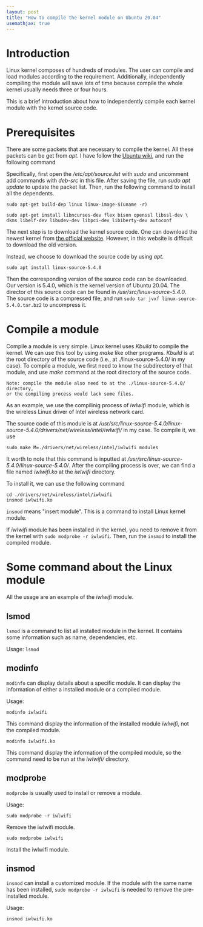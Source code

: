 ```yaml
---
layout: post
title: "How to compile the kernel module on Ubuntu 20.04"
usemathjax: true
---
```


# Introduction

Linux kernel composes of hundreds of modules.
The user can compile and load modules according to the requirement.
Additionally, independently compiling the module will save lots of time because compile the whole kernel usually needs three or four hours.

This is a brief introduction about how to independently compile each kernel module with the kernel source code.


# Prerequisites

There are some packets that are necessary to compile the kernel. 
All these packets can be get from *apt*. 
I have follow the [Ubuntu wiki](https://wiki.ubuntu.com/Kernel/BuildYourOwnKernel), and run the following command

Specifically, first open the */etc/apt/source.list* with *sudo* and uncomment add commands with *deb-src* in this file.
After saving the file, run *sudo apt update* to update the packet list.
Then, run the following command to install all the dependents.
```
sudo apt-get build-dep linux linux-image-$(uname -r)

sudo apt-get install libncurses-dev flex bison openssl libssl-dev \
dkms libelf-dev libudev-dev libpci-dev libiberty-dev autoconf
```

The next step is to download the kernel source code. 
One can download the newest kernel from [the official website](https://www.kernel.org/).
However, in this website is difficult to download the old version. 

Instead, we choose to download the source code by using *apt*.
```
sudo apt install linux-source-5.4.0
```
Then the corresponding version of the source code can be downloaded. 
Our version is 5.4.0, which is the kernel version of Ubuntu 20.04.
The director of this source code can be found in */usr/src/linux-source-5.4.0*.
The source code is a compressed file, and run `sudo tar jvxf linux-source-5.4.0.tar.bz2` to uncompress it.

# Compile a module

Compile a module is very simple.
Linux kernel uses *Kbuild* to compile the kernel. 
We can use this tool by using *make* like other programs.
*Kbuild* is at the root directory of the source code (i.e., at ./linux-source-5.4.0/ in my case).
To compile a module, we first need to know the subdirectory of that module, and use *make* command at the root directory of the source code.

```
Note: compile the module also need to at the ./linux-source-5.4.0/ directory, 
or the compiling process would lack some files.
```

As an example, we use the compilinig process of *iwlwifi* module, which is the wireless Linux driver of Intel wireless network card.

The source code of this module is at */usr/src/linux-source-5.4.0/linux-source-5.4.0/drivers/net/wireless/intel/iwlwifi/* in my case. 
To compile it, we use 

```
sudo make M=./drivers/net/wireless/intel/iwlwifi modules
```

It worth to note that this command is inputted at */usr/src/linux-source-5.4.0/linux-source-5.4.0/*.
After the compiling process is over, we can find a file named *iwlwifi.ko* at the *iwlwifi* directory.

To install it, we can use the following command
```
cd ./drivers/net/wireless/intel/iwlwifi
insmod iwlwifi.ko
```
`insmod` means "insert module".
This is a command to install Linux kernel module.

If *iwlwifi* module has been installed in the kernel, you need to remove it from the kernel with `sudo modprobe -r iwlwifi`.
Then, run the `insmod` to install the compiled module.

# Some command about the Linux module

All the usage are an example of the *iwlwifi* module.

## lsmod

`lsmod` is a command to list all installed module in the kernel.
It contains some information such as name, dependencies, etc.

Usage: `lsmod`

## modinfo

`modinfo` can display details about a specific module.
It can display the information of either a installed module or a compiled module.

Usage:

`modinfo iwlwifi`

This command display the information of the installed module *iwlwifi*, not the compiled module.

`modinfo iwlwifi.ko`

This command display the information of the compiled module, so the command need to be run at the *iwlwifi/* directory.

## modprobe

`modprobe` is usually used to install or remove a module.

Usage: 

`sudo modprobe -r iwlwifi`

Remove the iwlwifi module.

`sudo modprobe iwlwifi`

Install the iwlwifi module.


## insmod

`insmod` can install a customized module.
If the module with the same name has been installed, `sudo modprobe -r iwlwifi` is needed to remove the pre-installed module.

Usage:

`
insmod iwlwifi.ko
`

